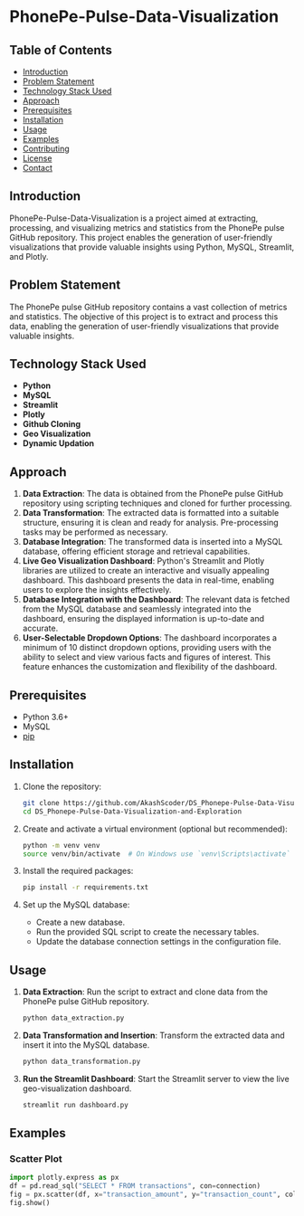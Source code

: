 # PhonePe-Pulse-Data-Visualization

## Table of Contents
- [Introduction](#introduction)
- [Problem Statement](#problem-statement)
- [Technology Stack Used](#technology-stack-used)
- [Approach](#approach)
- [Prerequisites](#prerequisites)
- [Installation](#installation)
- [Usage](#usage)
- [Examples](#examples)
- [Contributing](#contributing)
- [License](#license)
- [Contact](#contact)

## Introduction
PhonePe-Pulse-Data-Visualization is a project aimed at extracting, processing, and visualizing metrics and statistics from the PhonePe pulse GitHub repository. This project enables the generation of user-friendly visualizations that provide valuable insights using Python, MySQL, Streamlit, and Plotly.

## Problem Statement
The PhonePe pulse GitHub repository contains a vast collection of metrics and statistics. The objective of this project is to extract and process this data, enabling the generation of user-friendly visualizations that provide valuable insights.

## Technology Stack Used
- **Python**
- **MySQL**
- **Streamlit**
- **Plotly**
- **Github Cloning**
- **Geo Visualization**
- **Dynamic Updation**

## Approach
1. **Data Extraction**: The data is obtained from the PhonePe pulse GitHub repository using scripting techniques and cloned for further processing.
2. **Data Transformation**: The extracted data is formatted into a suitable structure, ensuring it is clean and ready for analysis. Pre-processing tasks may be performed as necessary.
3. **Database Integration**: The transformed data is inserted into a MySQL database, offering efficient storage and retrieval capabilities.
4. **Live Geo Visualization Dashboard**: Python's Streamlit and Plotly libraries are utilized to create an interactive and visually appealing dashboard. This dashboard presents the data in real-time, enabling users to explore the insights effectively.
5. **Database Integration with the Dashboard**: The relevant data is fetched from the MySQL database and seamlessly integrated into the dashboard, ensuring the displayed information is up-to-date and accurate.
6. **User-Selectable Dropdown Options**: The dashboard incorporates a minimum of 10 distinct dropdown options, providing users with the ability to select and view various facts and figures of interest. This feature enhances the customization and flexibility of the dashboard.

## Prerequisites
- Python 3.6+
- MySQL
- [pip](https://pip.pypa.io/en/stable/installation/)

## Installation
1. Clone the repository:
    ```bash
   git clone https://github.com/AkashScoder/DS_Phonepe-Pulse-Data-Visualization-and-Exploration.git
   cd DS_Phonepe-Pulse-Data-Visualization-and-Exploration

    ```

2. Create and activate a virtual environment (optional but recommended):
    ```bash
    python -m venv venv
    source venv/bin/activate  # On Windows use `venv\Scripts\activate`
    ```

3. Install the required packages:
    ```bash
    pip install -r requirements.txt
    ```

4. Set up the MySQL database:
    - Create a new database.
    - Run the provided SQL script to create the necessary tables.
    - Update the database connection settings in the configuration file.

## Usage
1. **Data Extraction**: Run the script to extract and clone data from the PhonePe pulse GitHub repository.
    ```bash
    python data_extraction.py
    ```

2. **Data Transformation and Insertion**: Transform the extracted data and insert it into the MySQL database.
    ```bash
    python data_transformation.py
    ```

3. **Run the Streamlit Dashboard**: Start the Streamlit server to view the live geo-visualization dashboard.
    ```bash
    streamlit run dashboard.py
    ```

## Examples
### Scatter Plot
```python
import plotly.express as px
df = pd.read_sql("SELECT * FROM transactions", con=connection)
fig = px.scatter(df, x="transaction_amount", y="transaction_count", color="state", title="Scatter Plot")
fig.show()
